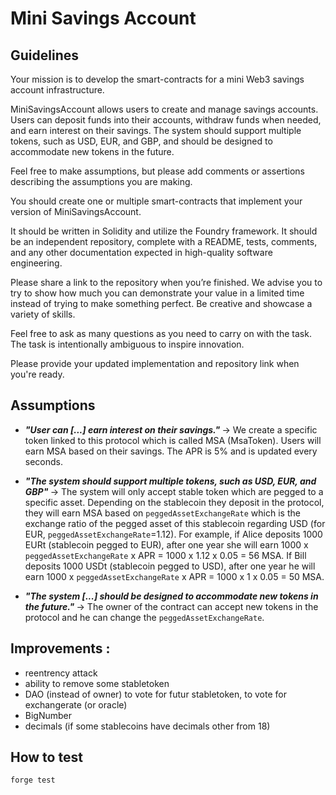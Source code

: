
# Mini Savings Account

## Guidelines

Your mission is to develop the smart-contracts for a mini Web3 savings account
infrastructure.

MiniSavingsAccount allows users to create and manage savings accounts. Users can
deposit funds into their accounts, withdraw funds when needed, and earn interest on
their savings. The system should support multiple tokens, such as USD, EUR, and GBP,
and should be designed to accommodate new tokens in the future.

Feel free to make assumptions, but please add comments or assertions describing the
assumptions you are making.

You should create one or multiple smart-contracts that implement your version of
MiniSavingsAccount.

It should be written in Solidity and utilize the Foundry framework. It should be an
independent repository, complete with a README, tests, comments, and any other
documentation expected in high-quality software engineering.

Please share a link to the repository when you’re finished. We advise you to try to show
how much you can demonstrate your value in a limited time instead of trying to make
something perfect. Be creative and showcase a variety of skills.

Feel free to ask as many questions as you need to carry on with the task. The task is
intentionally ambiguous to inspire innovation.

Please provide your updated implementation and repository link when you're ready.

## Assumptions

* <em><strong> "User can [...] earn interest on their savings." </strong></em> 
&rarr; We create a specific token linked to this protocol which is called MSA (MsaToken). Users will earn MSA based on their savings. The APR is 5% and is updated every seconds.

* <em><strong> "The system should support multiple tokens, such as USD, EUR, and GBP" </strong></em>
&rarr; The system will only accept stable token which are pegged to a specific asset. Depending on the stablecoin they deposit in the protocol, they will earn MSA based on `peggedAssetExchangeRate` which is the exchange ratio of the pegged asset of this stablecoin regarding USD (for EUR, `peggedAssetExchangeRate`=1.12). 
For example, if Alice deposits 1000 EURt (stablecoin pegged to EUR), after one year she will earn 1000 x `peggedAssetExchangeRate` x APR = 1000 x 1.12 x 0.05 = 56 MSA.
If Bill deposits 1000 USDt (stablecoin pegged to USD), after one year he will earn 1000 x `peggedAssetExchangeRate` x APR = 1000 x 1 x 0.05 = 50 MSA.

* <em><strong> "The system [...] should be designed to accommodate new tokens in the future." </strong></em>
&rarr;  The owner of the contract can accept new tokens  in the protocol and he can change the `peggedAssetExchangeRate`.

## Improvements :
* reentrency attack
* ability to remove some stabletoken
* DAO (instead of owner) to vote for futur stabletoken, to vote for exchangerate (or oracle)
* BigNumber
* decimals (if some stablecoins have decimals other from 18)

## How to test

```sh
forge test
```